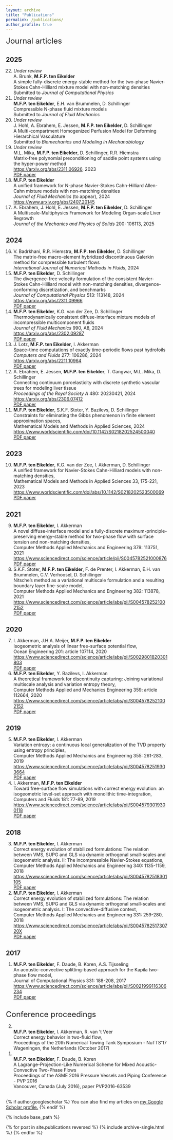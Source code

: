 ```yaml
---
layout: archive
title: "Publications"
permalink: /publications/
author_profile: true
---
```

<font size="5">  
    Journal articles
</font>
<div style="font-size: 1.4em; font-weight: bold; margin-top: 1.6em;">2025</div>
<ol reversed start="22">  
   <li><i> Under review </i><br> A. Brunk, <b>M.F.P. ten Eikelder</b><br>
   A simple fully-discrete energy-stable method for the two-phase Navier-Stokes Cahn-Hilliard mixture model with non-matching densities<br>
   Submitted to <i>Journal of Computational Physics</i></li>
<li><i> Under review </i><br> <b>M.F.P. ten Eikelder</b>, E.H. van Brummelen, D. Schillinger <br>
   Compressible N-phase fluid mixture models<br>
   Submitted to <i>Journal of Fluid Mechanics</i></li>
   <li><i> Under review </i><br> J. Hohl, A. Ebrahem, E. Jessen, <b>M.F.P. ten Eikelder</b>, D. Schillinger<br>
   A Multi-compartment Homogenized Perfusion Model for Deforming Hierarchical Vasculature<br>
   Submitted to <i>Biomechanics and Modeling in Mechanobiology</i></li>
  <li><i> Under review </i><br> M.L. Mika, <b>M.F.P. ten Eikelder</b>, D. Schillinger, R.R. Hiemstra <br>
Matrix-free polynomial preconditioning of saddle point systems using the hyper-power method <br>
<a href="https://arxiv.org/abs/2311.06926">https://arxiv.org/abs/2311.06926</a>, 2023 <br>
<a href="http://marcoteneikelder.github.io/files/Mika_2023_arxiv.pdf">PDF paper</a></li>
<li><b>M.F.P. ten Eikelder</b><br>
   A unified framework for N-phase Navier-Stokes Cahn-Hilliard Allen-Cahn mixture models with non-matching densities<br>
   <i>Journal of Fluid Mechanics</i> (to appear), 2024<br>
   <a href="https://www.arxiv.org/abs/2407.20145">https://www.arxiv.org/abs/2407.20145</a></li>
<li>A. Ebrahem, J. Hohl, E. Jessen, <b>M.F.P. ten Eikelder</b>, D. Schillinger<br>
   A Multiscale-Multiphysics Framework for Modeling Organ-scale Liver Regrowth<br>
   <i>Journal of the Mechanics and Physics of Solids</i> 200: 106113, 2025</li> 
</ol>
<!-- YEAR: 2024 -->
<div style="font-size: 1.4em; font-weight: bold; margin-top: 1.6em;">2024</div>
<ol reversed start="16">
<li>V. Badrkhani, R.R. Hiemstra, <b>M.F.P. ten Eikelder</b>, D. Schillinger<br>
   The matrix-free macro-element hybridized discontinuous Galerkin method for compressible turbulent flows<br>
   <i>International Journal of Numerical Methods in Fluids</i>, 2024</li>
  <li><b>M.F.P. ten Eikelder</b>, D. Schillinger<br>
   The divergence-free velocity formulation of the consistent Navier-Stokes Cahn-Hilliard model with non-matching densities, divergence-conforming discretization, and benchmarks<br>
   <i>Journal of Computational Physics</i> 513: 113148, 2024<br>
   <a href="https://arxiv.org/abs/2311.09966">https://arxiv.org/abs/2311.09966</a><br>
   <a href="http://marcoteneikelder.github.io/files/ten_Eikelder_2023_divNSCH_arxiv.pdf">PDF paper</a></li>
  <li><b>M.F.P. ten Eikelder</b>, K.G. van der Zee, D. Schillinger<br>
   Thermodynamically consistent diffuse-interface mixture models of incompressible multicomponent fluids<br>
   <i>Journal of Fluid Mechanics</i> 990, A8, 2024<br>
   <a href="https://arxiv.org/abs/2302.09287">https://arxiv.org/abs/2302.09287</a><br>
   <a href="http://marcoteneikelder.github.io/files/ten_Eikelder_2023_mix_arxiv.pdf">PDF paper</a></li>
   <li>J. Lotz, <b>M.F.P. ten Eikelder</b>, I. Akkerman<br>
   Space–time computations of exactly time-periodic flows past hydrofoils<br>
   <i>Computers and Fluids</i> 277: 106286, 2024<br>
   <a href="https://arxiv.org/abs/2211.10964">https://arxiv.org/abs/2211.10964</a><br>
   <a href="http://marcoteneikelder.github.io/files/Lotz_2022_arxiv.pdf">PDF paper</a></li>
  <li>A. Ebrahem, E. Jessen, <b>M.F.P. ten Eikelder</b>, T. Gangwar, M.L. Mika, D. Schillinger<br>
Connecting continuum poroelasticity with discrete synthetic vascular trees for modeling liver tissue<br>
   <i>Proceedings of the Royal Society A</i> 480: 20230421, 2024<br>
   <a href="https://arxiv.org/abs/2306.07412">https://arxiv.org/abs/2306.07412</a><br>
   <a href="http://marcoteneikelder.github.io/files/Ebrahem_2023_arxiv.pdf">PDF paper</a></li>
  <li><b>M.F.P. ten Eikelder</b>, S.K.F. Stoter, Y. Bazilevs, D. Schillinger <br>
Constraints for eliminating the Gibbs phenomenon in finite element approximation spaces, <br>
Mathematical Models and Methods in Applied Sciences, 2024 <br>
<a href="https://www.worldscientific.com/doi/10.1142/S0218202524500040">https://www.worldscientific.com/doi/10.1142/S0218202524500040</a> <br>
<a href="http://marcoteneikelder.github.io/files/ten_Eikelder_2023_constraints_arxiv.pdf">PDF paper</a></li>      
</ol>
<!-- YEAR: 2023 -->
<div style="font-size: 1.4em; font-weight: bold; margin-top: 1.6em;">2023</div>
<ol reversed start="10">
  <li><b>M.F.P. ten Eikelder</b>, K.G. van der Zee, I. Akkerman, D. Schillinger<br>
A unified framework for Navier-Stokes Cahn-Hilliard models with non-matching densities, <br>
Mathematical Models and Methods in Applied Sciences 33, 175-221, 2023 <br>
<a href="https://www.worldscientific.com/doi/abs/10.1142/S0218202523500069">https://www.worldscientific.com/doi/abs/10.1142/S0218202523500069</a> <br>
<a href="http://marcoteneikelder.github.io/files/ten_Eikelder_2023_NSCH_M3AS.pdf">PDF paper</a></li>
</ol>
<!-- YEAR: 2021 -->
<div style="font-size: 1.4em; font-weight: bold; margin-top: 1.6em;">2021</div>
<ol reversed start="9">
  <li><b>M.F.P. ten Eikelder</b>, I. Akkerman <br>
A novel diffuse-interface model and a fully-discrete maximum-principle-preserving energy-stable method for two-phase flow with
surface tension and non-matching densities,<br>
Computer Methods Applied Mechanics and Engineering 379: 113751, 2021<br>
<a href="https://www.sciencedirect.com/science/article/pii/S0045782521000876">https://www.sciencedirect.com/science/article/pii/S0045782521000876</a> <br>
<a href="http://marcoteneikelder.github.io/files/ten_Eikelder_2021_energyLS_arxiv.pdf">PDF paper</a></li>
  <li>S.K.F. Stoter, <b>M.F.P. ten Eikelder</b>, F. de Prenter, I. Akkerman, E.H. van Brummelen, C.V. Verhoosel, D. Schillinger <br>
Nitsche’s method as a variational multiscale formulation and a resulting boundary layer fine-scale model, <br>
Computer Methods Applied Mechanics and Engineering 382: 113878, 2021 <br>
<a href="https://www.sciencedirect.com/science/article/abs/pii/S0045782521002152">https://www.sciencedirect.com/science/article/abs/pii/S0045782521002152</a> <br>
<a href="http://marcoteneikelder.github.io/files/Stoter_2021_VMSNitsche_arxiv.pdf">PDF paper</a></li>
</ol>
<!-- YEAR: 2020 -->
<div style="font-size: 1.4em; font-weight: bold; margin-top: 1.6em;">2020</div>
<ol reversed start="7">
  <li>I. Akkerman, J.H.A. Meijer, <b>M.F.P. ten Eikelder</b> <br>
Isogeometric analysis of linear free-surface potential flow, <br>
Ocean Engineering 201: article 107114, 2020 <br>
<a href="https://www.sciencedirect.com/science/article/abs/pii/S0029801820301803">https://www.sciencedirect.com/science/article/abs/pii/S0029801820301803</a> <br>
<a href="http://marcoteneikelder.github.io/files/Akkerman_2020_IGApotflow_arxiv.pdf">PDF paper</a></li>
  <li><b>M.F.P. ten Eikelder</b>, Y. Bazilevs, I. Akkerman<br>
A theoretical framework for discontinuity capturing: Joining variational multiscale analysis and variation entropy
theory,<br>
Computer Methods Applied and Mechanics Engineering 359: article 112664, 2020 <br>
<a href="https://www.sciencedirect.com/science/article/abs/pii/S0045782519305493">https://www.sciencedirect.com/science/article/abs/pii/S0045782521002152</a> <br>
<a href="http://marcoteneikelder.github.io/files/ten_Eikelder_2020_VMSDC_CMAME.pdf">PDF paper</a></li>
</ol>
<!-- YEAR: 2019 -->
<div style="font-size: 1.4em; font-weight: bold; margin-top: 1.6em;">2019</div>
<ol reversed start="5">
  <li><b>M.F.P. ten Eikelder</b>, I. Akkerman <br>
Variation entropy: a continuous local generalization of the TVD property using entropy principles, <br>
Computer Methods Applied Mechanics and Engineering 355: 261-283, 2019 <br>
<a href="https://www.sciencedirect.com/science/article/abs/pii/S0045782519303664">https://www.sciencedirect.com/science/article/abs/pii/S0045782519303664</a> <br>
<a href="http://marcoteneikelder.github.io/files/ten_Eikelder_2019_VE_arxiv.pdf">PDF paper</a></li>
  <li>I. Akkerman, <b>M.F.P. ten Eikelder</b><br>
Toward free-surface flow simulations with correct energy evolution: an isogeometric level-set approach with monolithic time-integration,<br>
Computers and Fluids 181: 77-89, 2019 <br>
<a href="https://www.sciencedirect.com/science/article/abs/pii/S0045793019300118">https://www.sciencedirect.com/science/article/abs/pii/S0045793019300118</a> <br>
<a href="http://marcoteneikelder.github.io/files/Akkerman_2019_towardenergy_arxiv.pdf">PDF paper</a></li>
</ol>
<!-- YEAR: 2024 -->
<div style="font-size: 1.4em; font-weight: bold; margin-top: 1.6em;">2018</div>
<ol reversed start="3">
  <li><b>M.F.P. ten Eikelder</b>, I. Akkerman<br>
Correct energy evolution of stabilized formulations: The relation between VMS, SUPG and GLS via dynamic orthogonal small-scales and isogeometric analysis. II: The incompressible Navier-Stokes equations,<br>
Computer Methods Applied Mechanics and Engineering 340: 1135-1159, 2018 <br>
<a href="https://www.sciencedirect.com/science/article/abs/pii/S0045782518301105">https://www.sciencedirect.com/science/article/abs/pii/S0045782518301105</a> <br>
<a href="http://marcoteneikelder.github.io/files/ten_Eikelder_2018_energyNS_arxiv.pdf">PDF paper</a></li>
  <li><b>M.F.P. ten Eikelder</b>, I. Akkerman <br>
Correct energy evolution of stabilized formulations: The relation between VMS, SUPG and GLS via dynamic orthogonal small-scales and isogeometric analysis. I: The convective-diffusive context, <br>
Computer Methods Applied Mechanics and Engineering 331: 259-280, 2018 <br>
<a href="https://www.sciencedirect.com/science/article/abs/pii/S004578251730720X">https://www.sciencedirect.com/science/article/abs/pii/S004578251730720X</a> <br>
<a href="http://marcoteneikelder.github.io/files/ten_Eikelder_2018_energyCD_arxiv.pdf">PDF paper</a></li>
</ol>
<!-- YEAR: 2017 -->
<div style="font-size: 1.4em; font-weight: bold; margin-top: 1.6em;">2017</div>
<ol reversed start="1">
  <li><b>M.F.P. ten Eikelder</b>, F. Daude, B. Koren, A.S. Tijsseling <br>
An acoustic-convective splitting-based approach for the Kapila two-phase flow model, <br>
Journal of Computational Physics 331: 188-208, 2017 <br>
<a href="https://www.sciencedirect.com/science/article/abs/pii/S0021999116306234">https://www.sciencedirect.com/science/article/abs/pii/S0021999116306234</a> <br>
<a href="http://marcoteneikelder.github.io/files/ten_Eikelder_2016_arxiv.pdf">PDF paper</a></li>
</ol>
<br>
<font size="5">  
    Conference proceedings
</font>
<ol reversed>
   <li><br> <b>M.F.P. ten Eikelder</b>, I. Akkerman, R. van 't Veer <br>
Correct energy behavior in two-fluid flow, <br>
Proceedings of the 20th Numerical Towing Tank Symposium - NuTTS'17 <br>
Wageningen, the Netherlands (October 2017) <br>
   </li>
   <li><br> <b>M.F.P. ten Eikelder</b>, F. Daude, B. Koren <br>
A Lagrange-Projection-Like Numerical Scheme for Mixed Acoustic-Convective Two-Phase Flows <br>
Proceedings of the ASME 2016 Pressure Vessels and Piping Conference - PVP 2016 <br>
Vancouver, Canada (July 2016), paper PVP2016-63539 <br>
   </li>
</ol>
<br>
{% if author.googlescholar %}
  You can also find my articles on <u><a href="{{author.googlescholar}}">my Google Scholar profile</a>.</u>
{% endif %}

{% include base_path %}

{% for post in site.publications reversed %}
  {% include archive-single.html %}
{% endfor %}
